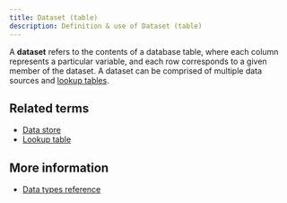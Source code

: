 ```yaml
---
title: Dataset (table)
description: Definition & use of Dataset (table)
---
```


A **dataset** refers to the contents of a database table, where each column represents a particular variable, and each row corresponds to a given member of the dataset. A dataset can be comprised of multiple data sources and [lookup tables](../lookup-table).

## Related terms

- [Data store](./data-store)
- [Lookup table](./lookup-table)

## More information

- [Data types reference](https://behavure.ai/docs/wiki/spaces/CSSD/pages/1686536213/Data+types+reference)
